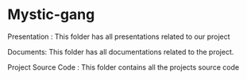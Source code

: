 # Mystic-gang

Presentation : This folder has all presentations related to our project


Documents: This folder has all documentations related to the project.


Project Source Code : This folder contains all the projects source code
